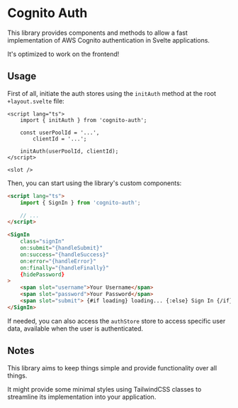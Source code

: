 # Cognito Auth

This library provides components and methods to allow a fast implementation of AWS Cognito authentication in Svelte applications.

It's optimized to work on the frontend!

## Usage

First of all, initiate the auth stores using the `initAuth` method at the root `+layout.svelte` file:

```svelte
<script lang="ts">
	import { initAuth } from 'cognito-auth';

	const userPoolId = '...',
		clientId = '...';

	initAuth(userPoolId, clientId);
</script>

<slot />
```

Then, you can start using the library's custom components:

```html
<script lang="ts">
	import { SignIn } from 'cognito-auth';

	// ...
</script>

<SignIn
	class="signIn"
	on:submit="{handleSubmit}"
	on:success="{handleSuccess}"
	on:error="{handleError}"
	on:finally="{handleFinally}"
	{hidePassword}
>
	<span slot="username">Your Username</span>
	<span slot="password">Your Password</span>
	<span slot="submit"> {#if loading} loading... {:else} Sign In {/if} </span>
</SignIn>
```

If needed, you can also access the `authStore` store to access specific user data, available when the user is authenticated.

## Notes

This library aims to keep things simple and provide functionality over all things.

It might provide some minimal styles using TailwindCSS classes to streamline its implementation into your application.
